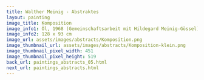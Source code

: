 ```yaml
---
title: Walther Meinig - Abstraktes
layout: painting
image_title: Komposition
image_info1: Öl, 1968 (Gemeinschaftsarbeit mit Hildegard Meinig-Gössel)
image_info2: 128 x 93 cm
image_url: assets/images/abstracts/Komposition.png
image_thumbnail_url: assets/images/abstracts/Komposition-klein.png
image_thumbnail_pixel_width: 451
image_thumbnail_pixel_height: 519
back_url: paintings_abstracts_05.html
next_url: paintings_abstracts.html
---
```

